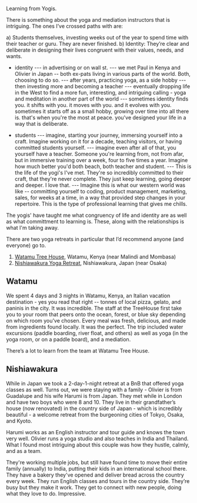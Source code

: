 Learning from Yogis.

There is something about the yoga and mediation instructors that is intriguing. The ones I’ve crossed paths with are:

a) Students themselves, investing weeks out of the year to spend time with their teacher or guru. They are never finished.
b) Identity: They’re clear and deliberate in designing their lives congruent with their values, needs, and wants.

* identity
  --- in advertising or on wall st.
  --- we met Paul in Kenya and Olivier in Japan -- both ex-pats living in various parts of the world. Both, choosing to do so.
  --- after years, practicing yoga, as a side hobby
  --- then investing more and becoming a teacher
  --- eventually dropping life in the West to find a more fun, interesting, and intriguing calling - yoga and meditation in another part of the world
  --- sometimes identity finds you. it shifts with you. it moves with you. and it evolves with you. sometimes it starts off as a small hobby, growing over time into all there is. that's when you're the most at peace. you've designed your life in a way that is deliberate.

* students
  --- imagine, starting your journey, immersing yourself into a craft. Imagine working on it for a decade, teaching visitors, or having committed students yourself.
  --- imagine even after all of that, you yourself have a teacher. Someone you're learning from, not from afar, but in immersive training over a week, four to five times a year. Imagine how much better you'd both beach, both teacher and student.
  --- This is the life of the yogi's I've met. They're so incredibly committed to their craft, that they're never complete. They just keep learning, going deeper and deeper. I love that.
  --- Imagine this is what our western world was like -- committing yourself to coding, product management, marketing, sales, for weeks at a time, in a way that provided step changes in your repertoire. This is the type of professional learning that gives me chills.

The yogis' have taught me what congruency of life and identity are as well as what committment to learning is. These, along with the relationships is what I'm taking away.

There are two yoga retreats in particular that I’d recommend anyone (and everyone) go to.

1.  [Watamu Tree House](http://www.treehouse.co.ke), Watamu, Kenya (near Malindi and Mombasa)
2.  [Nishiawakura Yoga Retreat](https://www.bookyogaretreats.com/nokishita-toshokan/2-days-affordable-meditation-and-yoga-retreat-okayama-japan), Nishiawakura, Japan (near Osaka)

## Watamu

We spent 4 days and 3 nights in Watamu, Kenya, an Italian vacation destination - yes you read that right -- tonnes of local pizza, gelato, and paninis in the city. It was incredible. The staff at the TreeHouse first take you to your room that peers onto the ocean, forest, or blue sky depending on which room you’ve chosen. Every meal was fresh, delicious, and made from ingredients found locally. It was the perfect. The trip included water excursions (paddle boarding, river float, and others) as well as yoga (in the yoga room, or on a paddle board), and a mediation.

There’s a lot to learn from the team at Watamu Tree House.

## Nishiawakura

While in Japan we took a 2-day-1-night retreat at a BnB that offered yoga classes as well. Turns out, we were staying with a family - Olivier is from Guadalupe and his wife Harumi is from Japan. They met while in London and have two boys who were 8 and 10. They live in their grandfather’s house (now renovated) in the country side of Japan - which is incredibly beautiful - a welcome retreat from the burgeoning cities of Tokyo, Osaka, and Kyoto.

Harumi works as an English instructor and tour guide and knows the town very well. Olivier runs a yoga studio and also teaches in India and Thailand. What I found most intriguing about this couple was how they hustle, calmly, and as a team.

They're working multiple jobs, but still have found time to move their entire family (annually) to India, putting their kids in an international school there. They have a bakery they've opened and deliver bread across the country every week. They run English classes and tours in the country side. They’re busy but they make it work. They get to connect with new people, doing what they love to do. Impressive.
